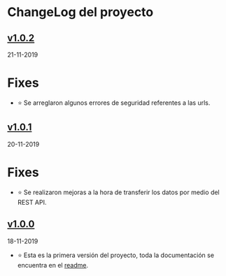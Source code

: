 
# ChangeLog del proyecto

## [v1.0.2](https://git.tec.siua.ac.cr/emjimenez/proyecto_diseno/tree/master)

21-11-2019
# Fixes
- ⭐  Se arreglaron algunos errores de seguridad referentes a las urls.

## [v1.0.1](https://git.tec.siua.ac.cr/emjimenez/proyecto_diseno/tree/master)

20-11-2019

# Fixes
- ⭐  Se realizaron mejoras a la hora de transferir los datos por medio del REST API.


## [v1.0.0](https://git.tec.siua.ac.cr/emjimenez/proyecto_diseno/tree/master)
  18-11-2019


- ⭐  Esta es la primera versión del proyecto, toda la documentación se encuentra en el [readme](https://git.tec.siua.ac.cr/emjimenez/proyecto_diseno/blob/master/README.md).

